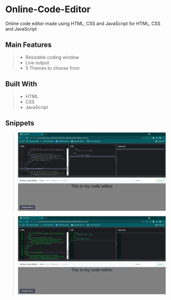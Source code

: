 # Online-Code-Editor
Online code editor made using HTML, CSS and JavaScript for HTML, CSS and JavaScript

## Main Features
>* Resizable coding window
>* Live output
>* 5 Themes to choose from

## Built With
>* HTML
>* CSS
>* JavaScript

## Snippets

>![This is a image](/Images/Img1.png)


>![This is a image](/Images/Img2.png)



